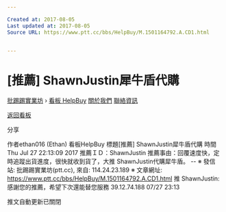 ```yaml
---

Created at: 2017-08-05
Last updated at: 2017-08-05
Source URL: https://www.ptt.cc/bbs/HelpBuy/M.1501164792.A.CD1.html


---
```


# [推薦] ShawnJustin犀牛盾代購


[批踢踢實業坊](https://www.ptt.cc/) › [看板 HelpBuy](https://www.ptt.cc/bbs/HelpBuy/index.html) [關於我們](https://www.ptt.cc/about.html) [聯絡資訊](https://www.ptt.cc/contact.html)

[返回看板](https://www.ptt.cc/bbs/HelpBuy/index.html)

分享

作者ethan016 (Ethan)
看板HelpBuy
標題\[推薦\] ShawnJustin犀牛盾代購
時間Thu Jul 27 22:13:09 2017
推薦ＩＤ：ShawnJustin 推薦事由：回覆速度快，定時追蹤出貨進度，很快就收到貨了，大推 ShawnJustin代購犀牛盾。 -- ※ 發信站: 批踢踢實業坊(ptt.cc), 來自: 114.24.23.189 ※ 文章網址: <https://www.ptt.cc/bbs/HelpBuy/M.1501164792.A.CD1.html>
推 ShawnJustin: 感謝您的推薦，希望下次還能替您服務 39.12.74.188 07/27 23:13

推文自動更新已關閉

